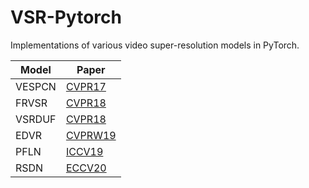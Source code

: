 # VSR-Pytorch

Implementations of various video super-resolution models in PyTorch.

| Model  | Paper                                                                                                                                                                              |
|--------|------------------------------------------------------------------------------------------------------------------------------------------------------------------------------------|
| VESPCN | [CVPR17](https://openaccess.thecvf.com/content_cvpr_2017/papers/Caballero_Real-Time_Video_Super-Resolution_CVPR_2017_paper.pdf)                                                    |
| FRVSR  | [CVPR18](https://openaccess.thecvf.com/content_cvpr_2018/papers/Sajjadi_Frame-Recurrent_Video_Super-Resolution_CVPR_2018_paper.pdf)                                                |
| VSRDUF | [CVPR18](https://openaccess.thecvf.com/content_cvpr_2018/papers/Jo_Deep_Video_Super-Resolution_CVPR_2018_paper.pdf)                                                                |
| EDVR   | [CVPRW19](https://openaccess.thecvf.com/content_CVPRW_2019/papers/NTIRE/Wang_EDVR_Video_Restoration_With_Enhanced_Deformable_Convolutional_Networks_CVPRW_2019_paper.pdf)          |
| PFLN   | [ICCV19](https://openaccess.thecvf.com/content_ICCV_2019/papers/Yi_Progressive_Fusion_Video_Super-Resolution_Network_via_Exploiting_Non-Local_Spatio-Temporal_Correlations_ICCV_2019_paper.pdf) |
| RSDN   | [ECCV20](https://www.ecva.net/papers/eccv_2020/papers_ECCV/papers/123570630.pdf)                                                                                                   |